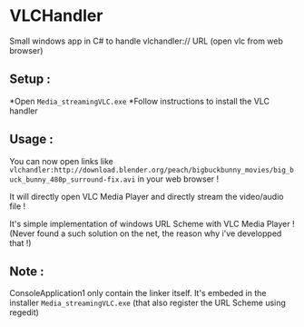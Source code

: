 # VLCHandler
Small windows app in C# to handle vlchandler:// URL (open vlc from web browser) 

Setup : 
--------------------------
*Open `Media_streamingVLC.exe`
*Follow instructions to install the VLC handler

Usage : 
-------------------------
You can now open links like `vlchandler:http://download.blender.org/peach/bigbuckbunny_movies/big_buck_bunny_480p_surround-fix.avi` in your web browser !

It will directly open VLC Media Player and directly stream the video/audio file !

It's simple implementation of windows URL Scheme with VLC Media Player !
(Never found a such solution on the net, the reason why i've developped that !)

Note :
----------
ConsoleApplication1 only contain the linker itself. It's embeded in the installer `Media_streamingVLC.exe` (that also register the URL Scheme using regedit)
